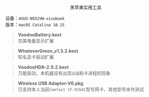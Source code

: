 <p align="center">黑苹果实用工具</p>

设备：`ASUS-N552VW-vivobook`  
版本：`macOS Catalina 10.15`
> **VoodooBattery.kext**   
完美电量显示扩展

> **WhateverGreen_v1.3.2.kext**   
知名显卡驱动扩展

> **VoodooHDA-2.9.2.kext**   
万能驱动，本机器没有出现`五国`和卡进程的现象

> **Wireless USB Adapter-V6.pkg**   
已支持本人当前`Comfast CF-915AC`型号网卡，其他型号未作测试
